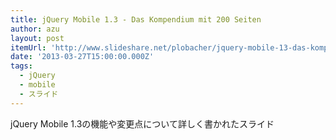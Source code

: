 ```yaml
---
title: jQuery Mobile 1.3 - Das Kompendium mit 200 Seiten
author: azu
layout: post
itemUrl: 'http://www.slideshare.net/plobacher/jquery-mobile-13-das-kompendium-mit-200-seiten'
date: '2013-03-27T15:00:00.000Z'
tags:
  - jQuery
  - mobile
  - スライド
---
```

jQuery Mobile 1.3の機能や変更点について詳しく書かれたスライド
